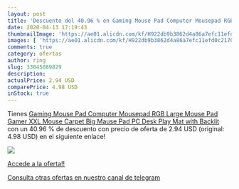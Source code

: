 ```yaml
---
layout: post
title: 'Descuento del 40.96 % en Gaming Mouse Pad Computer Mousepad RGB L'
date: 2020-04-13 17:19:43
thumbnailImage: 'https://ae01.alicdn.com/kf/H922db9b3862d4a86a7efc11efd0c21700/Gaming-Mouse-Pad-Computer-Mousepad-RGB-Large-Mouse-Pad-Gamer-XXL-Mouse-Carpet-Big-Mause-Pad.jpg_350x350._SL200_.jpg'
images: [ 'https://ae01.alicdn.com/kf/H922db9b3862d4a86a7efc11efd0c21700/Gaming-Mouse-Pad-Computer-Mousepad-RGB-Large-Mouse-Pad-Gamer-XXL-Mouse-Carpet-Big-Mause-Pad.jpg_350x350._SL200_.jpg' ]
comments: true
category: ofertas
author: ring
slug: 33045089829
description:
actualPrice: 2.94 USD
comparePrice: 4.98 USD
inStock: true
---
```


Tienes [Gaming Mouse Pad Computer Mousepad RGB Large Mouse Pad Gamer XXL Mouse Carpet Big Mause Pad PC Desk Play Mat with Backlit](https://www.amazon.com/dp/33045089829/?tag=redken08-20) con un 40.96 % de descuento con precio de oferta de 2.94 USD (original: 4.98 USD) en el siguiente enlace!

[![](https://ae01.alicdn.com/kf/H922db9b3862d4a86a7efc11efd0c21700/Gaming-Mouse-Pad-Computer-Mousepad-RGB-Large-Mouse-Pad-Gamer-XXL-Mouse-Carpet-Big-Mause-Pad.jpg_350x350._SL200_.jpg)](https://www.amazon.com/dp/33045089829/?tag=redken08-20)

[Accede a la oferta!!](https://www.amazon.com/dp/33045089829/?tag=redken08-20)

[Consulta otras ofertas en nuestro canal de telegram](https://t.me/s/ofertas25)
